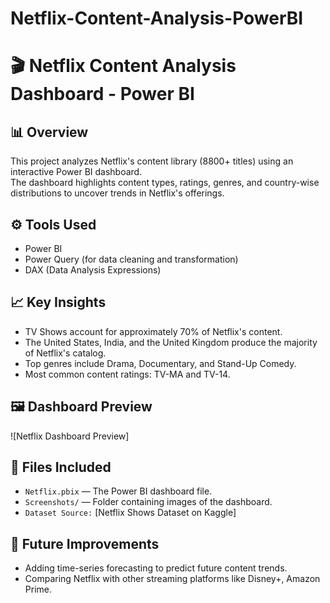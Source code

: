 # Netflix-Content-Analysis-PowerBI
# 🎬 Netflix Content Analysis Dashboard - Power BI

## 📊 Overview
This project analyzes Netflix's content library (8800+ titles) using an interactive Power BI dashboard.  
The dashboard highlights content types, ratings, genres, and country-wise distributions to uncover trends in Netflix's offerings.

## ⚙️ Tools Used
- Power BI
- Power Query (for data cleaning and transformation)
- DAX (Data Analysis Expressions)

## 📈 Key Insights
- TV Shows account for approximately 70% of Netflix's content.
- The United States, India, and the United Kingdom produce the majority of Netflix's catalog.
- Top genres include Drama, Documentary, and Stand-Up Comedy.
- Most common content ratings: TV-MA and TV-14.

## 🖼️ Dashboard Preview
![Netflix Dashboard Preview]

## 📂 Files Included
- `Netflix.pbix` — The Power BI dashboard file.
- `Screenshots/` — Folder containing images of the dashboard.
- `Dataset Source:` [Netflix Shows Dataset on Kaggle]

## 🚀 Future Improvements
- Adding time-series forecasting to predict future content trends.
- Comparing Netflix with other streaming platforms like Disney+, Amazon Prime.

